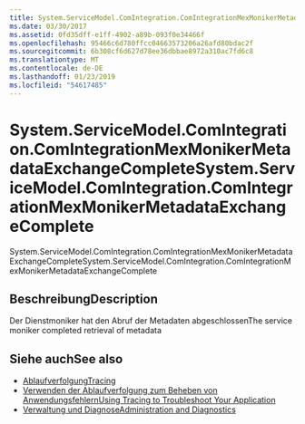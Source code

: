 ```yaml
---
title: System.ServiceModel.ComIntegration.ComIntegrationMexMonikerMetadataExchangeComplete
ms.date: 03/30/2017
ms.assetid: 0fd35dff-e1ff-4902-a89b-093f0e34466f
ms.openlocfilehash: 95466c6d780ffcc04663573206a26afd80bdac2f
ms.sourcegitcommit: 6b308cf6d627d78ee36dbbae8972a310ac7fd6c8
ms.translationtype: MT
ms.contentlocale: de-DE
ms.lasthandoff: 01/23/2019
ms.locfileid: "54617485"
---
```

# <a name="systemservicemodelcomintegrationcomintegrationmexmonikermetadataexchangecomplete"></a><span data-ttu-id="1c9e5-102">System.ServiceModel.ComIntegration.ComIntegrationMexMonikerMetadataExchangeComplete</span><span class="sxs-lookup"><span data-stu-id="1c9e5-102">System.ServiceModel.ComIntegration.ComIntegrationMexMonikerMetadataExchangeComplete</span></span>
<span data-ttu-id="1c9e5-103">System.ServiceModel.ComIntegration.ComIntegrationMexMonikerMetadataExchangeComplete</span><span class="sxs-lookup"><span data-stu-id="1c9e5-103">System.ServiceModel.ComIntegration.ComIntegrationMexMonikerMetadataExchangeComplete</span></span>  
  
## <a name="description"></a><span data-ttu-id="1c9e5-104">Beschreibung</span><span class="sxs-lookup"><span data-stu-id="1c9e5-104">Description</span></span>  
 <span data-ttu-id="1c9e5-105">Der Dienstmoniker hat den Abruf der Metadaten abgeschlossen</span><span class="sxs-lookup"><span data-stu-id="1c9e5-105">The service moniker completed retrieval of metadata</span></span>  
  
## <a name="see-also"></a><span data-ttu-id="1c9e5-106">Siehe auch</span><span class="sxs-lookup"><span data-stu-id="1c9e5-106">See also</span></span>
- [<span data-ttu-id="1c9e5-107">Ablaufverfolgung</span><span class="sxs-lookup"><span data-stu-id="1c9e5-107">Tracing</span></span>](../../../../../docs/framework/wcf/diagnostics/tracing/index.md)
- [<span data-ttu-id="1c9e5-108">Verwenden der Ablaufverfolgung zum Beheben von Anwendungsfehlern</span><span class="sxs-lookup"><span data-stu-id="1c9e5-108">Using Tracing to Troubleshoot Your Application</span></span>](../../../../../docs/framework/wcf/diagnostics/tracing/using-tracing-to-troubleshoot-your-application.md)
- [<span data-ttu-id="1c9e5-109">Verwaltung und Diagnose</span><span class="sxs-lookup"><span data-stu-id="1c9e5-109">Administration and Diagnostics</span></span>](../../../../../docs/framework/wcf/diagnostics/index.md)
